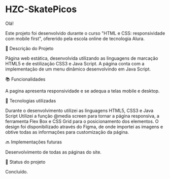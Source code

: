 # HZC-SkatePicos

Olá!

Este projeto foi desenvolvido durante o curso "HTML e CSS: responsividade com mobile first", ofererido pela escola online de tecnologia Alura.

📝 Descrição do Projeto

Página web estática, desenvolvida utilizando as linguagens de marcação HTML5 e de estilização CSS3 e Java Script. A página conta com a implementação de um menu dinâmico desenvolvindo em Java Script.

📚 Funcionalidades

A pagina apresenta responsividade e se adequa a telas mobile e desktop.

🔧 Tecnologias utilizadas

Durante o desenvolvimento utilizei as linguagens HTML5, CSS3 e Java Script
Utilizei a função @media screen para tornar a página responsiva, a ferramenta Flex Box e CSS Grid para o posicionamento dos elementos.
O design foi disponibilizado através do Figma, de onde importei as imagens e obtive todas as informações para customização da página.
 

🔜 Implementações futuras

Desenvolvimento de todas as páginas do site.

🎯 Status do projeto

Concluído.
